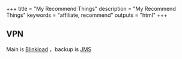 +++
title = "My Recommend Things"
description = "My Recommend Things"
keywords = "affiliate, recommend"
outputs = "html"
+++

## VPN

Main is [Blinkload](https://blinkload.to/aff/LYWO) ，backup is [JMS](https://justmysocks.net/members/aff.php?aff=3519
)
